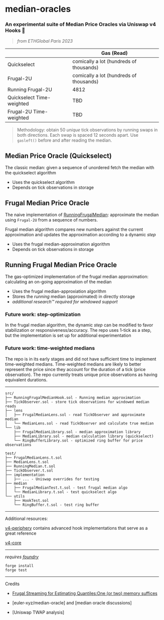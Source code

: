 # median-oracles
### **An experimental suite of Median Price Oracles via Uniswap v4 Hooks 🦄**

> *from ETHGlobal Paris 2023*

|                           | Gas (Read)                              |
|---------------------------|---------------------------------------- |
| Quickselect               | comically a lot (hundreds of thousands) |
| Frugal-2U                 | comically a lot (hundreds of thousands) |
| Running Frugal-2U         | 4812                                    |
| Quickselect Time-weighted | TBD                                     |
| Frugal-2U Time-weighted   | TBD                                     |

> Methodology: obtain 50 *unique* tick observations by running swaps in both directions. Each swap is spaced 12 seconds apart. Use `gasleft()` before and after reading the median.

## Median Price Oracle (Quickselect)

The classic median: given a sequence of unordered fetch the median with the quickselect algorithm

* Uses the quickselect algorithm
* Depends on tick observations in storage

## Frugal Median Price Oracle

The naive implementation of [RunningFrugalMedian](#running-frugal-median-price-oracle): approximate the median using `Frugal-2U` from a sequence of numbers.

Frugal median algorithm compares new numbers against the current approximation and updates the approximation according to a dynamic *step*

* Uses the frugal median-approximation algorithm
* Depends on tick observations in storage

## Running Frugal Median Price Oracle

The gas-optimized implementation of the frugal median approximation: calculating an on-going approximation of the median

* Uses the frugal median-approxiation algorithm
* Stores the *running* median (approximated) in directly storage
* *additional research™️ required for windowed support* 

### Future work: step-optimization
In the frugal median algorithm, the dynamic *step* can be modified to favor stabilization or responsiveness/accuracy. The repo uses 1-tick as a step, but the implementation is set up for additional experimentation

### Future work: time-weighted medians

The repo is in its early stages and did not have sufficient time to implement time-weighted medians. Time-weighted medians are likely to better represent the price since they account for the duration of a tick (price observation). The repo currently treats unique price observations as having equivalent durations.


---


```
src/
├── RunningFrugalMedianHook.sol - Running median approximation
├── TickObserver.sol - store tick observations for windowed median reads
├── lens
│   ├── FrugalMedianLens.sol - read TickObserver and approximate median
│   └── MedianLens.sol - read TickObserver and calculate true median
└── lib
    ├── FrugalMedianLibrary.sol - median approximation library
    ├── MedianLibrary.sol - median calculation library (quickselect)
    └── RingBufferLibrary.sol - optimized ring buffer for price observations

test/
├── FrugalMedianLens.t.sol
├── MedianLens.t.sol
├── RunningMedian.t.sol
├── TickObserver.t.sol
├── implementation
│   ├── ... - Uniswap overrides for testing
├── median
│   ├── FrugalMedianTest.t.sol - test frugal median algo
│   └── MedianLibrary.t.sol - test quickselect algo
└── utils
    ├── HookTest.sol
    └── RingBuffer.t.sol - test ring buffer
```

---

Additional resources:

[v4-periphery](https://github.com/uniswap/v4-periphery) contains advanced hook implementations that serve as a great reference

[v4-core](https://github.com/uniswap/v4-core)

---

*requires [foundry](https://book.getfoundry.sh)*

```
forge install
forge test
```

---

Credits

* [Frugal Streaming for Estimating Quantiles:One (or two)
memory suffices](https://arxiv.org/pdf/1407.1121v1.pdf)

* [euler-xyz/median-oracle] and [median oracle discussions]

* [Uniswap TWAP analysis]